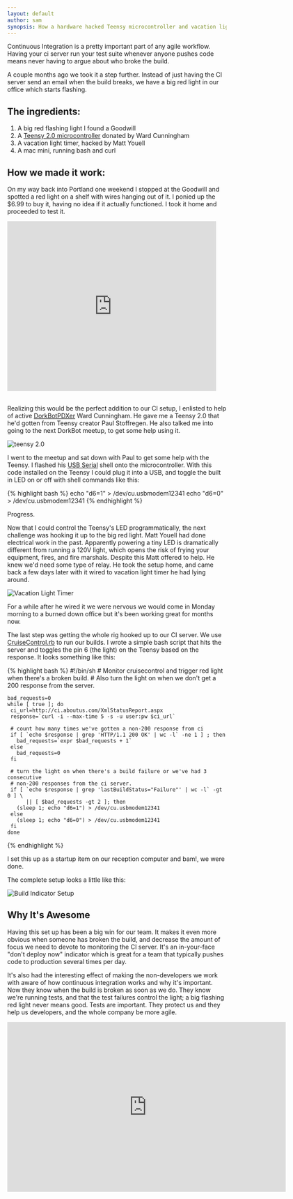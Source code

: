 ```yaml
---
layout: default
author: sam
synopsis: How a hardware hacked Teensy microcontroller and vacation light timer makes our continuous integration awesome.
---
```


Continuous Integration is a pretty important part of any agile workflow.  Having
your ci server run your test suite whenever anyone pushes code means never
having to argue about who broke the build.

A couple months ago we took it a step further.  Instead of just having the CI
server send an email when the build breaks, we have a big red light in our
office which starts flashing.

The ingredients:
--

1. A big red flashing light I found a Goodwill
1. A [Teensy 2.0 microcontroller](http://www.pjrc.com/teensy/) donated by Ward Cunningham
1. A vacation light timer, hacked by Matt Youell
1. A mac mini, running bash and curl


How we made it work:
--

On my way back into Portland one weekend I stopped at the Goodwill and spotted a
red light on a shelf with wires hanging out of it.  I ponied up the $6.99 to buy
it, having no idea if it actually functioned.  I took it home and proceeded to
test it.

<iframe title="YouTube video player" width="480" height="390" src="http://www.youtube.com/embed/hwKzYv9IekI" frameborder="0" >
</iframe>
<br/>
<br/>

Realizing this would be the perfect addition to our CI setup, I enlisted to help
of active [DorkBotPDXer](http://dorkbotpdx.org/) Ward Cunningham.  He gave me a
Teensy 2.0 that he'd gotten from Teensy creator Paul Stoffregen.  He also
talked me into going to the next DorkBot meetup, to get some help using it.

![teensy 2.0](/images/IMG_0537.jpg)

I went to the meetup and sat down with Paul to get some help with the Teensy.  I
flashed his [USB Serial](http://www.pjrc.com/teensy/usb_serial.html) shell onto
the microcontroller. With this code installed on the Teensy I could plug it into
a USB, and toggle the built in LED on or off with shell commands like this:

{% highlight bash %}
    echo "d6=1" > /dev/cu.usbmodem12341
    echo "d6=0" > /dev/cu.usbmodem12341
{% endhighlight %}

Progress.

Now that I could control the Teensy's LED programmatically, the next challenge
was hooking it up to the big red light.  Matt Youell had done electrical work in
the past.  Apparently powering a tiny LED is dramatically different from running
a 120V light, which opens the risk of frying your equipment, fires, and fire
marshals.  Despite this Matt offered to help.  He knew we'd need some type of
relay.  He took the setup home, and came back a few days later with it wired to
vacation light timer he had lying around.

![Vacation Light Timer](/images/IMG_0523.jpg)

For a while after he wired it we were nervous we would come in Monday morning to
a burned down office but it's been working great for months now.

The last step was getting the whole rig hooked up to our CI server.  We use
[CruiseControl.rb](https://github.com/thoughtworks/cruisecontrol.rb) to run our
builds. I wrote a simple bash script that hits the server and toggles the pin 6
(the light) on the Teensy based on the response.  It looks something like this:

{% highlight bash %}
    #!/bin/sh
    # Monitor cruisecontrol and trigger red light when there's a broken build.
    # Also turn the light on when we don't get a 200 response from the server.

    bad_requests=0
    while [ true ]; do
     ci_url=http://ci.aboutus.com/XmlStatusReport.aspx
     response=`curl -i --max-time 5 -s -u user:pw $ci_url`

     # count how many times we've gotten a non-200 response from ci
     if [ `echo $response | grep 'HTTP/1.1 200 OK' | wc -l` -ne 1 ] ; then
       bad_requests=`expr $bad_requests + 1`
     else
       bad_requests=0
     fi

     # turn the light on when there's a build failure or we've had 3 consecutive
     # non-200 responses from the ci server.
     if [ `echo $response | grep 'lastBuildStatus="Failure"' | wc -l` -gt 0 ] \
          || [ $bad_requests -gt 2 ]; then
       (sleep 1; echo "d6=1") > /dev/cu.usbmodem12341
     else
       (sleep 1; echo "d6=0") > /dev/cu.usbmodem12341
     fi
    done
{% endhighlight %}

I set this up as a startup item on our reception computer and bam!, we were
done.

The complete setup looks a little like this:

![Build Indicator Setup](/images/IMG_0536.jpg)

Why It's Awesome
--

Having this set up has been a big win for our team.  It makes it even more
obvious when someone has broken the build, and decrease the amount of focus we
need to devote to monitoring the CI server. It's an in-your-face "don't deploy
now" indicator which is great for a team that typically pushes code to
production several times per day.

It's also had the interesting effect of making the non-developers we work with
aware of how continuous integration works and why it's important.  Now they know
when the build is broken as soon as we do. They know we're running tests, and
that the test failures control the light; a big flashing red light never
means good.  Tests are important. They protect us and they help us developers,
and the whole company be more agile.

<iframe title="YouTube video player" width="640" height="390" src="http://www.youtube.com/embed/Sdsd2HwsfHs" frameborder="0" >
</iframe>


